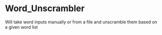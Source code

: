# Word_Unscrambler
Will take word inputs manually or from a file and unscramble them based on a given word list
